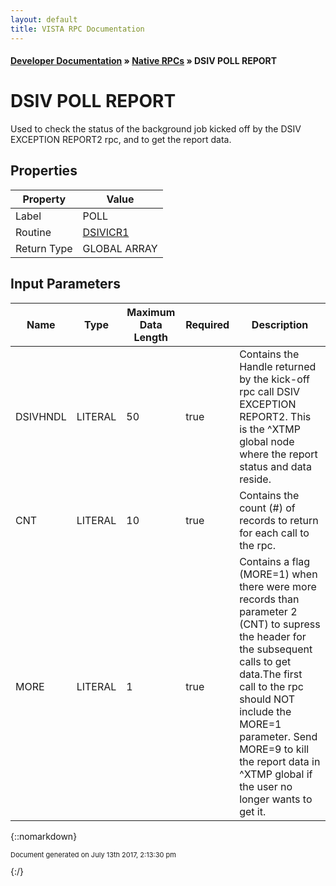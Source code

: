 ```yaml
---
layout: default
title: VISTA RPC Documentation
---
```


#### [Developer Documentation](../index) &#187; [Native RPCs](TableOfContents) &#187; DSIV POLL REPORT<br/>
# DSIV POLL REPORT

Used to check the status of the background job kicked off by the DSIV EXCEPTION REPORT2 rpc, and to get the report data.

## Properties

Property | Value
--- | ---
Label | POLL
Routine | [DSIVICR1](http://code.osehra.org/dox/Routine_DSIVICR1_source.html)
Return Type | GLOBAL ARRAY


## Input Parameters

Name | Type | Maximum Data Length | Required | Description
--- | --- | --- | --- | ---
DSIVHNDL | LITERAL | 50 | true | Contains the Handle returned by the kick-off rpc call DSIV EXCEPTION REPORT2.  This is the ^XTMP global node where the report status and data reside.
CNT | LITERAL | 10 | true | Contains the count (#) of records to return for each call to the rpc.
MORE | LITERAL | 1 | true | Contains a flag (MORE&#x3D;1) when there were more records than parameter 2 (CNT) to supress the header for the subsequent calls to get data.The first call to the rpc should NOT include the MORE&#x3D;1 parameter.  Send MORE&#x3D;9 to kill the report data in ^XTMP global if the user no longer wants to get it.



{::nomarkdown} <br/><p style="font-size: 11px">Document generated on July 13th 2017, 2:13:30 pm</p>{:/}